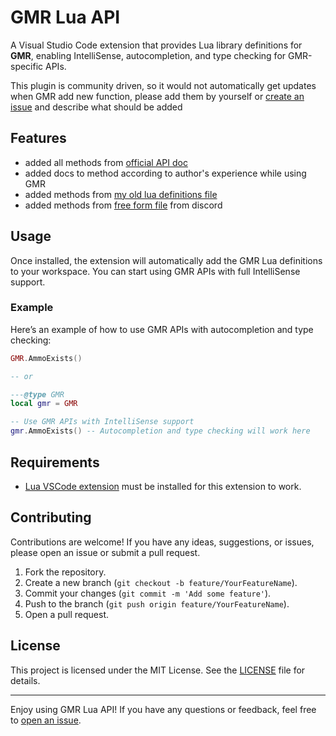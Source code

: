 
# GMR Lua API

A Visual Studio Code extension that provides Lua library definitions for **GMR**, enabling IntelliSense, autocompletion, and type checking for GMR-specific APIs.

This plugin is community driven, so it would not automatically get updates when GMR add new function, please add them by yourself or [create an issue](https://github.com/WoW-U/vscode-gmr-api/issues/new) and describe what should be added

## Features

- added all methods from [official API doc](https://gmrwow.com/docs/#/api)
- added docs to method according to author's experience while using GMR
- added methods from [my old lua definitions file](https://gitlab.com/gmr-wow/gmr-community-scripts/-/blob/6c02a9282ea6f3570c0f55953da96ab15bd48a13/api/_gmr_definitions.lua)
- added methods from [free form file](https://gitlab.com/gmr-wow/gmr-community-scripts/-/blob/6c02a9282ea6f3570c0f55953da96ab15bd48a13/api/gmr_api_incomplete.lua) from discord 

## Usage

Once installed, the extension will automatically add the GMR Lua definitions to your workspace. You can start using GMR APIs with full IntelliSense support.

### Example
Here’s an example of how to use GMR APIs with autocompletion and type checking:

```lua
GMR.AmmoExists()

-- or 

---@type GMR
local gmr = GMR

-- Use GMR APIs with IntelliSense support
gmr.AmmoExists() -- Autocompletion and type checking will work here
```

## Requirements

- [Lua VSCode extension](https://marketplace.visualstudio.com/items?itemName=sumneko.lua)  must be installed for this extension to work.

## Contributing

Contributions are welcome! If you have any ideas, suggestions, or issues, please open an issue or submit a pull request.

1. Fork the repository.
2. Create a new branch (`git checkout -b feature/YourFeatureName`).
3. Commit your changes (`git commit -m 'Add some feature'`).
4. Push to the branch (`git push origin feature/YourFeatureName`).
5. Open a pull request.

## License

This project is licensed under the MIT License. See the [LICENSE](https://github.com/WoW-U/vscode-gmr-api/blob/main/LICENSE) file for details.

---

Enjoy using GMR Lua API! If you have any questions or feedback, feel free to [open an issue](https://github.com/WoW-U/vscode-gmr-api/issues).